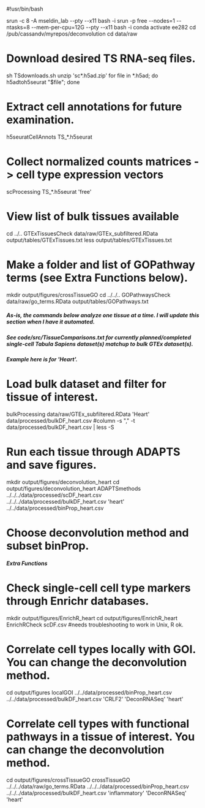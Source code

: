 #!usr/bin/bash

srun -c 8 -A mseldin_lab --pty --x11 bash -i
srun -p free --nodes=1 --ntasks=8 --mem-per-cpu=12G --pty --x11 bash -i
conda activate ee282
cd /pub/cassandv/myrepos/deconvolution
cd data/raw

# Download desired TS RNA-seq files.
sh TSdownloads.sh
unzip 'sc*.h5ad.zip'
for file in *.h5ad; do h5adtoh5seurat "$file"; done

# Extract cell annotations for future examination.
h5seuratCellAnnots TS_*.h5seurat

# Collect normalized counts matrices -> cell type expression vectors
scProcessing TS_*.h5seurat 'free'

# View list of bulk tissues available
cd ../..
GTExTissuesCheck data/raw/GTEx_subfiltered.RData output/tables/GTExTissues.txt
less output/tables/GTExTissues.txt

# Make a folder and list of GOPathway terms (see Extra Functions below).
mkdir output/figures/crossTissueGO
cd ../../..
GOPathwaysCheck data/raw/go_terms.RData output/tables/GOPathways.txt



##### As-is, the commands below analyze one tissue at a time. I will update this section when I have it automated.
##### See code/src/TissueComparisons.txt for currently planned/completed single-cell Tabula Sapiens dataset(s) matchup to bulk GTEx dataset(s).
##### Example here is for 'Heart'.

# Load bulk dataset and filter for tissue of interest.
bulkProcessing data/raw/GTEx_subfiltered.RData 'Heart' data/processed/bulkDF_heart.csv
#column -s "," -t data/processed/bulkDF_heart.csv | less -S

# Run each tissue through ADAPTS and save figures.
mkdir output/figures/deconvolution_heart
cd output/figures/deconvolution_heart
ADAPTSmethods ../../../data/processed/scDF_heart.csv ../../../data/processed/bulkDF_heart.csv 'heart' ../../data/processed/binProp_heart.csv

# Choose deconvolution method and subset binProp.


##### Extra Functions

# Check single-cell cell type markers through Enrichr databases.
mkdir output/figures/EnrichR_heart
cd output/figures/EnrichR_heart
EnrichRCheck scDF.csv #needs troubleshooting to work in Unix, R ok.

# Correlate cell types locally with GOI. You can change the deconvolution method.
cd output/figures
localGOI ../../data/processed/binProp_heart.csv ../../data/processed/bulkDF_heart.csv 'CRLF2' 'DeconRNASeq' 'heart'

# Correlate cell types with functional pathways in a tissue of interest. You can change the deconvolution method.
cd output/figures/crossTissueGO
crossTissueGO ../../../data/raw/go_terms.RData ../../../data/processed/binProp_heart.csv ../../../data/processed/bulkDF_heart.csv 'inflammatory' 'DeconRNASeq' 'heart'
